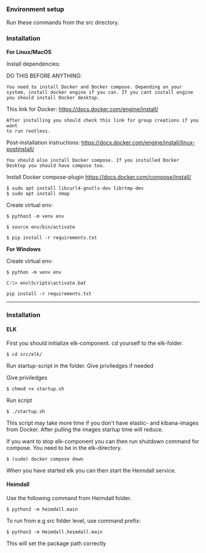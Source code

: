 ### Environment setup

Run these commands from the src directory.

### Installation

**For Linux/MacOS**

Install dependencies:

DO THIS BEFORE ANYTHING:
```
You need to install Docker and Docker compose. Depending on your system, install docker engine if you can. If you cant install engine you should install Docker desktop.
```
This link for Docker: https://docs.docker.com/engine/install/
```
After installing you should check this link for group creations if you want 
to run rootless.
```
Post-installation instructions: https://docs.docker.com/engine/install/linux-postinstall/
```
You should also install Docker compose. If you installed Docker Desktop you should have compose too.
```
Install Docker compose-plugin https://docs.docker.com/compose/install/




```shell
$ sudo apt install libcurl4-gnutls-dev librtmp-dev
$ sudo apt install nmap
```

Create virtual env:

```shell
$ python3 -m venv env
```

```shell
$ source env/bin/activate
```

```shell
$ pip install -r requirements.txt
```

**For Windows**

Create virtual env:

```shell
$ python -m venv env
```

```shell
C:\> env\Scripts\activate.bat
```

```shell
pip install -r requirements.txt
```

---

### Installation

#### ELK

First you should initialize elk-component. cd yourself to the elk-folder.

```shell
$ cd src/elk/
```

Run startup-script in the folder. Give priviledges if needed

Give priviledges
```shell
$ chmod +x startup.sh
```

Run script
```shell
$ ./startup.sh
```
This script may take more time if you don't have elastic- and kibana-images from Docker. After pulling the images startup time will reduce.

If you want to stop elk-component you can then run shutdown command for compose. You need to be in the elk-directory.
```shell
$ (sudo) docker compose down
```
When you have started elk you can then start the Heimdall service.

#### Heimdall

Use the following command from Heimdall folder.

```shell
$ python3 -m heimdall.main
```

To run from e.g src folder level, use command prefix:

```shell
$ python3 -m Heimdall.heimdall.main
```

This will set the package path correctly
